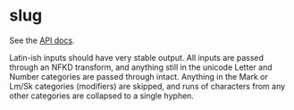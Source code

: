 # slug

See the [API docs](http://godoc.org/github.com/xtgo/slug).

Latin-ish inputs should have very stable output. All inputs are passed through
an NFKD transform, and anything still in the unicode Letter and Number
categories are passed through intact. Anything in the Mark or Lm/Sk categories
(modifiers) are skipped, and runs of characters from any other categories are
collapsed to a single hyphen.
